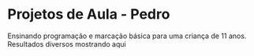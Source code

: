 # Projetos de Aula - Pedro
 
 Ensinando programação e marcação básica para uma criança de 11 anos.
 Resultados diversos mostrando aqui
